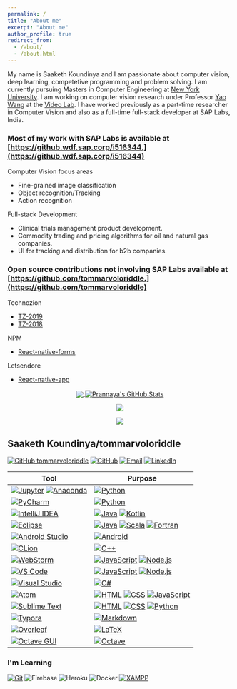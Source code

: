 ```yaml
---
permalink: /
title: "About me"
excerpt: "About me"
author_profile: true
redirect_from: 
  - /about/
  - /about.html
---
```



My name is Saaketh Koundinya and I am passionate about computer vision, deep learning, competetive programming and problem solving. I am currently pursuing Masters in Computer Engineering at [New York University](https://www.nyu.edu). I am working on computer vision research under Professor [Yao Wang](https://engineering.nyu.edu/faculty/yao-wang) at the [Video Lab](https://wp.nyu.edu/videolab/). I have worked previously as a part-time researcher in Computer Vision and also as a full-time full-stack developer at SAP Labs, India. 

### Most of my work with SAP Labs is available at [https://github.wdf.sap.corp/i516344.](https://github.wdf.sap.corp/i516344)

Computer Vision focus areas
* Fine-grained image classification
* Object recognition/Tracking
* Action recognition

Full-stack Development
* Clinical trials management product development.
* Commodity trading and pricing algorithms for oil and natural gas companies.
* UI for tracking and distribution for b2b companies.

### Open source contributions not involving SAP Labs available at [https://github.com/tommarvoloriddle.](https://github.com/tommarvoloriddle)

Technozion 
* [TZ-2019](https://play.google.com/store/apps/details?id=org.technozion.technozion19)
* [TZ-2018](https://play.google.com/store/apps/details?id=org.technozion.technozion18)

NPM
* [React-native-forms](https://www.npmjs.com/package/react-native-form-view)

Letsendore
* [React-native-app](https://www.letsendorse.com/)

<p align="center">
<a href="https://github.com/tommarvoloriddle">
<img align="center" src="https://github-readme-stats.vercel.app/api/top-langs/?username=tommarvoloriddle&hide=jupyter+notebook,html,css,scss&langs_count=15&theme=onedark&layout=compact" />
</a>
<a href="https://github.com/tommarvoloriddle">
  <img align="center" src="https://github-readme-stats.vercel.app/api?username=tommarvoloriddle&show_icons=true&line_height=27&count_private=true&theme=onedark&include_all_commits=true" alt="Prannaya's GitHub Stats" />
</a>
</p>


<p align="center">
<a href="https://github.com/tommarvoloriddle">
	<img align="center" src="https://github-profile-trophy.vercel.app/?username=tommarvoloriddle&show_icons=true&count_private=true&no-frame=true&margin-w=15&margin-h=15&theme=onedark">
</a>
</p>

<p align="center">
<a href="https://github.com/tommarvoloriddle">
	<img align="center" src="https://github-readme-streak-stats.herokuapp.com/?user=tommarvoloriddle&theme=onedark&count_private=true">
</a>
</p>

## Saaketh Koundinya/tommarvoloriddle
[![GitHub tommarvoloriddle](https://img.shields.io/github/followers/thepyprogrammer?label=follow&style=for-the-badge&logo=github&logoColor=white&labelColor=333333)](https://github.com/tommarvoloriddle)
[![GitHub](https://img.shields.io/badge/-GitHub-333333?style=for-the-badge&logo=github)](https://github.com/tommarvoloriddle)
[![Email](https://img.shields.io/badge/Mail-004788?style=for-the-badge&logo=gmail&logoColor=white)](mailto:three2saki@gmail.com)
[![LinkedIn](https://img.shields.io/badge/LinkedIn-0077B5?style=for-the-badge&logo=linkedin&logoColor=white)](https://www.linkedin.com/in/saaketh-koundinya-24190073/)

<!-- 
![Medium](https://img.shields.io/badge/Medium-12100E?style=for-the-badge&logo=medium&logoColor=white)
[![Coursera](https://img.shields.io/badge/Coursera-0056D2?style=for-the-badge&logo=coursera)](https://www.coursera.org/user/c9dd37ef7de537ba7a698ab71695bdda)
[![LeetCode](https://img.shields.io/badge/LeetCode-000000?style=for-the-badge&logo=leetcode)](https://leetcode.com/ThePyProgrammer/)
[![HackerRank](https://img.shields.io/badge/HackerRank-000000?style=for-the-badge&logo=hackerrank)](https://www.hackerrank.com/ThePyProgrammer)
[![Edabit](https://img.shields.io/badge/Edabit-2CB84B?style=for-the-badge&logo=edabit)](https://edabit.com/user/SJdTox7mANYAc9L7k) -->



| Tool | Purpose |
|-----| --------|
| [![Jupyter](https://img.shields.io/badge/jupyter-F3631D.svg?&style=for-the-badge&logo=jupyter&logoColor=white)](https://github.com/ThePyProgrammer?tab=repositories&q=&type=&language=jupyter+notebook) [![Anaconda](https://img.shields.io/badge/-Anaconda-46b149?style=for-the-badge&logo=anaconda&logoColor=%23ffffff)](https://anaconda.org/pg13) | [![Python](https://img.shields.io/badge/-Python-3776AB?style=for-the-badge&logo=python&logoColor=white)](https://github.com/ThePyProgrammer?tab=repositories&q=&type=&language=python) |
| [![PyCharm](https://img.shields.io/badge/IDE-PyCharm-%2321d78d?style=for-the-badge&logo=pycharm)](https://github.com/ThePyProgrammer?tab=repositories&q=&type=&language=python) | [![Python](https://img.shields.io/badge/-Python-3776AB?style=for-the-badge&logo=python&logoColor=white)](https://github.com/ThePyProgrammer?tab=repositories&q=&type=&language=python) |
| [![IntelliJ IDEA](https://img.shields.io/badge/IDE-IntelliJ-%23fe315d?style=for-the-badge&logo=intellij-idea)](https://github.com/ThePyProgrammer?tab=repositories&q=&type=&language=java) | [![Java](https://img.shields.io/badge/Java-ED8B00?style=for-the-badge&logo=java&logoColor=white)](https://github.com/ThePyProgrammer?tab=repositories&q=&type=&language=java) [![Kotlin](https://img.shields.io/badge/Kotlin-0095D5?&style=for-the-badge&logo=kotlin&logoColor=white)](https://github.com/ThePyProgrammer?tab=repositories&q=&type=&language=kotlin) |
| [![Eclipse](https://img.shields.io/badge/IDE-Eclipse-f7941e?style=for-the-badge&logo=eclipse-ide&logoColor=2C2255)](https://www.eclipse.org/) | [![Java](https://img.shields.io/badge/Java-ED8B00?style=for-the-badge&logo=java&logoColor=white)](https://github.com/ThePyProgrammer?tab=repositories&q=&type=&language=java) [![Scala](https://img.shields.io/badge/Scala-db322d?style=for-the-badge&logo=scala&logoColor=white)](https://github.com/ThePyProgrammer?tab=repositories&q=&type=&language=scala) [![Fortran](https://img.shields.io/badge/Fortran-734f96?style=for-the-badge&logo=fortran&logoColor=white)](https://github.com/ThePyProgrammer?tab=repositories&q=&type=&language=fortran) |
| [![Android Studio](https://img.shields.io/badge/IDE-Android_Studio-%233ddc84?style=for-the-badge&logo=android-studio)](https://github.com/ThePyProgrammer?tab=repositories&q=&type=&language=kotlin) | [![Android](https://img.shields.io/badge/-Android-%23555?style=for-the-badge&logo=android&logoColor=%3ddc84)](https://github.com/ThePyProgrammer?tab=repositories&q=&type=&language=kotlin) |
| [![CLion](https://img.shields.io/badge/IDE-CLion-%2322d88f?style=for-the-badge&logo=clion)](https://github.com/ThePyProgrammer?tab=repositories&q=&type=&language=cpp) | [![C++](https://img.shields.io/badge/-C++-1f6aa4?style=for-the-badge&logo=C%2B%2B)](https://github.com/ThePyProgrammer?tab=repositories&q=&type=&language=cpp) |
| [![WebStorm](https://img.shields.io/badge/IDE-WebStorm-%231bd1dc?style=for-the-badge&logo=webstorm)](https://github.com/ThePyProgrammer?tab=repositories&q=&type=&language=javascript) | [![JavaScript](https://img.shields.io/badge/-JavaScript-%f7df1c?style=for-the-badge&logo=javascript&logoColor=000000&labelColor=%23F7DF1C&color=%23FFCE5A)](https://github.com/ThePyProgrammer?tab=repositories&q=&type=&language=javascript) [![Node.js](https://img.shields.io/badge/Node.js-43853D?style=for-the-badge&logo=nodejs&logoColor=white)](https://github.com/ThePyProgrammer?tab=repositories&q=&type=&language=javascript) |
| [![VS Code](https://img.shields.io/badge/IDE-VSCode-%23007ACC?style=for-the-badge&logo=Visual-studio-code)](https://github.com/ThePyProgrammer?tab=repositories&q=&type=&language=javascript) | [![JavaScript](https://img.shields.io/badge/-JavaScript-%f7df1c?style=for-the-badge&logo=javascript&logoColor=000000&labelColor=%23F7DF1C&color=%23FFCE5A)](https://github.com/ThePyProgrammer?tab=repositories&q=&type=&language=javascript) [![Node.js](https://img.shields.io/badge/Node.js-43853D?style=for-the-badge&logo=node&logoColor=white)](https://github.com/ThePyProgrammer?tab=repositories&q=&type=&language=javascript) |
| [![Visual Studio](https://img.shields.io/badge/IDE-Visual_Studio-%236e64c3?style=for-the-badge&logo=Visual-studio)](https://github.com/ThePyProgrammer?tab=repositories&q=&type=&language=c%23&sort=) | [![C#](https://img.shields.io/badge/C%23-239120?style=for-the-badge&logo=c-sharp)](https://github.com/ThePyProgrammer?tab=repositories&q=&type=&language=c%23&sort=) |
| [![Atom](https://img.shields.io/badge/IDE-Atom-66595C?style=for-the-badge&logo=Atom&logoColor=white)](https://github.com/ThePyProgrammer/thepyprogrammer.github.io) | [![HTML](https://img.shields.io/badge/-HTML-e44d26?style=for-the-badge&logo=HTML5&logoColor=white)](https://github.com/ThePyProgrammer?tab=repositories&q=&type=&language=html) [![CSS](https://img.shields.io/badge/-CSS-1572B6?style=for-the-badge&logo=CSS3&logoColor=white)](https://github.com/ThePyProgrammer?tab=repositories&q=&type=&language=css) [![JavaScript](https://img.shields.io/badge/-JavaScript-%f7df1c?style=for-the-badge&logo=javascript&logoColor=000000&labelColor=%23F7DF1C&color=%23FFCE5A)](https://github.com/ThePyProgrammer?tab=repositories&q=&type=&language=javascript) |
| [![Sublime Text](https://img.shields.io/badge/Editor-Sublime_Text-informational?style=for-the-badge&logo=sublime-text&color=ff9800)](https://www.sublimetext.com/) | [![HTML](https://img.shields.io/badge/-HTML-e44d26?style=for-the-badge&logo=HTML5&logoColor=white)](https://github.com/ThePyProgrammer?tab=repositories&q=&type=&language=html) [![CSS](https://img.shields.io/badge/-CSS-1572B6?style=for-the-badge&logo=CSS3&logoColor=white)](https://github.com/ThePyProgrammer?tab=repositories&q=&type=&language=css) [![Python](https://img.shields.io/badge/-Python-3776AB?style=for-the-badge&logo=python&logoColor=white)](https://github.com/ThePyProgrammer?tab=repositories&q=&type=&language=python) |
| [![Typora](https://img.shields.io/badge/Editor-Typora-informational?&style=for-the-badge&logo=typora&logoColor=white)](https://typora.io/) | [![Markdown](https://img.shields.io/badge/-Markdown-333333?style=for-the-badge&logo=markdown)](https://en.wikipedia.org/wiki/Markdown) |
| [![Overleaf](https://img.shields.io/badge/Editor-Overleaf-informational?&style=for-the-badge&logo=overleaf)](https://www.overleaf.com/) | [![LaTeX](https://img.shields.io/badge/latex-008080.svg?&style=for-the-badge&logo=latex&logoColor=white)](https://github.com/ThePyProgrammer?tab=repositories&q=&type=&language=tex) |
| [![Octave GUI](https://img.shields.io/badge/GUI-Octave-36afd2?&style=for-the-badge&logo=octave&logoColor=white)](https://download.cnet.com/GUI-Octave/3000-2054_4-75451249.html) | [![Octave](https://img.shields.io/badge/-Octave-%2336afd2?style=for-the-badge&logo=octave&logoColor=white&labelColor=%2336afd2&color=%2336afd2)](https://github.com/ThePyProgrammer?tab=repositories&q=&type=&language=matlab) |

<!-- [![Notepad++](https://img.shields.io/badge/Editor-Notepad++-informational?style=for-the-badge&logo=notepad%2B%2B&color=5bcf74)](https://notepad-plus-plus.org/) -->


### I'm Learning
[![Git](https://img.shields.io/badge/-Git-%23F05032?style=for-the-badge&logo=git&logoColor=%23ffffff)](https://git-scm.com/)
![Firebase](https://img.shields.io/badge/-Firebase-FFAA00?style=for-the-badge&logo=firebase&logoColor=white)
![Heroku](https://img.shields.io/badge/Heroku-430098?style=for-the-badge&logo=heroku&logoColor=white)
![Docker](https://img.shields.io/badge/Docker-2CA5E0?style=for-the-badge&logo=docker&logoColor=white)
[![XAMPP](https://img.shields.io/badge/xampp-FB7A24.svg?&style=for-the-badge&logo=xampp&logoColor=white)](https://en.wikipedia.org/wiki/XAMPP)

<!-- 
![Office 365](https://img.shields.io/badge/Microsoft_Office-D83B01?style=for-the-badge&logo=microsoft-office&logoColor=white)
[![Microsoft Powerpoint](https://img.shields.io/badge/Microsoft_PowerPoint-B7472A?style=for-the-badge&logo=microsoft-powerpoint&logoColor=white)](https://github.com/ThePyProgrammer/phytonUI/blob/master/phyton.pptx?raw=true)
![Microsoft Excel](https://img.shields.io/badge/Microsoft_Excel-217346?style=for-the-badge&logo=microsoft-excel&logoColor=white)
[![Opera](https://img.shields.io/badge/opera-FF1B2D.svg?&style=for-the-badge&logo=opera&logoColor=white)](https://www.opera.com/) 
-->

<!-- [![Gitlab](https://img.shields.io/badge/-Gitlab-554387?style=for-the-badge&logo=gitlab)](https://gitlab.com/ThePyProgrammer)
[![Bitbucket](https://img.shields.io/badge/-Bitbucket-075bd5?style=for-the-badge&logo=bitbucket&logoColor=white)](https://bitbucket.org/ThePyProgrammer/) -->
<!-- [![Saturn Cloud](https://img.shields.io/badge/Saturn%20Cloud-ff6622?style=for-the-badge&logo=saturn)](https://www.saturncloud.io/s/home/)
[![Amazon AWS](https://img.shields.io/badge/Amazon%20AWS-232F3E?style=for-the-badge&logo=amazon-aws)](https://aws.amazon.com/) -->
